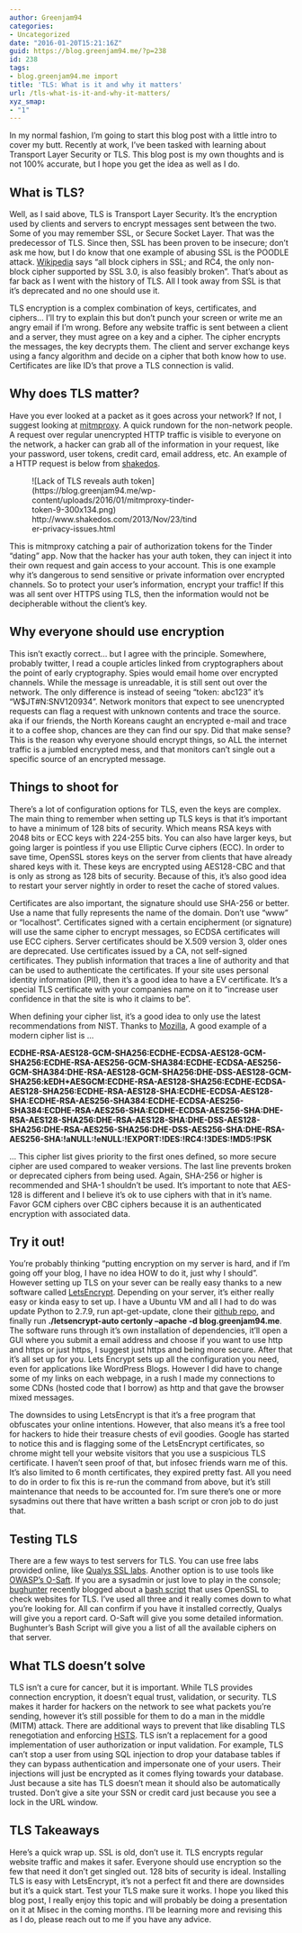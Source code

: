 ```yaml
---
author: Greenjam94
categories:
- Uncategorized
date: "2016-01-20T15:21:16Z"
guid: https://blog.greenjam94.me/?p=238
id: 238
tags:
- blog.greenjam94.me import
title: 'TLS: What is it and why it matters'
url: /tls-what-is-it-and-why-it-matters/
xyz_smap:
- "1"
---
```


In my normal fashion, I’m going to start this blog post with a little intro to cover my butt. Recently at work, I’ve been tasked with learning about Transport Layer Security or TLS. This blog post is my own thoughts and is not 100% accurate, but I hope you get the idea as well as I do.

## What is TLS?

Well, as I said above, TLS is Transport Layer Security. It’s the encryption used by clients and servers to encrypt messages sent between the two. Some of you may remember SSL, or Secure Socket Layer. That was the predecessor of TLS. Since then, SSL has been proven to be insecure; don’t ask me how, but I do know that one example of abusing SSL is the POODLE attack. [Wikipedia](https://en.wikipedia.org/wiki/Transport_Layer_Security#SSL_1.0.2C_2.0_and_3.0) says “all block ciphers in SSL; and RC4, the only non-block cipher supported by SSL 3.0, is also feasibly broken”. That’s about as far back as I went with the history of TLS. All I took away from SSL is that it’s deprecated and no one should use it.

TLS encryption is a complex combination of keys, certificates, and ciphers… I’ll try to explain this but don’t punch your screen or write me an angry email if I’m wrong. Before any website traffic is sent between a client and a server, they must agree on a key and a cipher. The cipher encrypts the messages, the key decrypts them. The client and server exchange keys using a fancy algorithm and decide on a cipher that both know how to use. Certificates are like ID’s that prove a TLS connection is valid.

## Why does TLS matter?

Have you ever looked at a packet as it goes across your network? If not, I suggest looking at [mitmproxy](https://mitmproxy.org/). A quick rundown for the non-network people. A request over regular unencrypted HTTP traffic is visible to everyone on the network, a hacker can grab all of the information in your request, like your password, user tokens, credit card, email address, etc. An example of a HTTP request is below from [shakedos](http://www.shakedos.com/2013/Nov/23/tinder-privacy-issues.html).

<figure aria-describedby="caption-attachment-239" class="wp-caption alignright" id="attachment_239" style="width: 300px">![Lack of TLS reveals auth token](https://blog.greenjam94.me/wp-content/uploads/2016/01/mitmproxy-tinder-token-9-300x134.png)<figcaption class="wp-caption-text" id="caption-attachment-239">http://www.shakedos.com/2013/Nov/23/tinder-privacy-issues.html</figcaption></figure>

This is mitmproxy catching a pair of authorization tokens for the Tinder “dating” app. Now that the hacker has your auth token, they can inject it into their own request and gain access to your account. This is one example why it’s dangerous to send sensitive or private information over encrypted channels. So to protect your user’s information, encrypt your traffic! If this was all sent over HTTPS using TLS, then the information would not be decipherable without the client’s key.

## Why everyone should use encryption

This isn’t exactly correct… but I agree with the principle. Somewhere, probably twitter, I read a couple articles linked from cryptographers about the point of early cryptography. Spies would email home over encrypted channels. While the message is unreadable, it is still sent out over the network. The only difference is instead of seeing “token: abc123” it’s “W$JT#N:SNV120934”. Network monitors that expect to see unencrypted requests can flag a request with unknown contents and trace the source. aka if our friends, the North Koreans caught an encrypted e-mail and trace it to a coffee shop, chances are they can find our spy. Did that make sense? This is the reason why everyone should encrypt things, so ALL the internet traffic is a jumbled encrypted mess, and that monitors can’t single out a specific source of an encrypted message.

## Things to shoot for

There’s a lot of configuration options for TLS, even the keys are complex. The main thing to remember when setting up TLS keys is that it’s important to have a minimum of 128 bits of security. Which means RSA keys with 2048 bits or ECC keys with 224-255 bits. You can also have larger keys, but going larger is pointless if you use Elliptic Curve ciphers (ECC). In order to save time, OpenSSL stores keys on the server from clients that have already shared keys with it. These keys are encrypted using AES128-CBC and that is only as strong as 128 bits of security. Because of this, it’s also good idea to restart your server nightly in order to reset the cache of stored values.

Certificates are also important, the signature should use SHA-256 or better. Use a name that fully represents the name of the domain. Don’t use “www” or “localhost”. Certificates signed with a certain encipherment (or signature) will use the same cipher to encrypt messages, so ECDSA certificates will use ECC ciphers. Server certificates should be X.509 version 3, older ones are deprecated. Use certificates issued by a CA, not self-signed certificates. They publish information that traces a line of authority and that can be used to authenticate the certificates. If your site uses personal identity information (PII), then it’s a good idea to have a EV certificate. It’s a special TLS certificate with your companies name on it to “increase user confidence in that the site is who it claims to be”.

When defining your cipher list, it’s a good idea to only use the latest recommendations from NIST. Thanks to [Mozilla](https://wiki.mozilla.org/Security/Server_Side_TLS), A good example of a modern cipher list is …

**ECDHE-RSA-AES128-GCM-SHA256:ECDHE-ECDSA-AES128-GCM-SHA256:ECDHE-RSA-AES256-GCM-SHA384:ECDHE-ECDSA-AES256-GCM-SHA384:DHE-RSA-AES128-GCM-SHA256:DHE-DSS-AES128-GCM-SHA256:kEDH+AESGCM:ECDHE-RSA-AES128-SHA256:ECDHE-ECDSA-AES128-SHA256:ECDHE-RSA-AES128-SHA:ECDHE-ECDSA-AES128-SHA:ECDHE-RSA-AES256-SHA384:ECDHE-ECDSA-AES256-SHA384:ECDHE-RSA-AES256-SHA:ECDHE-ECDSA-AES256-SHA:DHE-RSA-AES128-SHA256:DHE-RSA-AES128-SHA:DHE-DSS-AES128-SHA256:DHE-RSA-AES256-SHA256:DHE-DSS-AES256-SHA:DHE-RSA-AES256-SHA:!aNULL:!eNULL:!EXPORT:!DES:!RC4:!3DES:!MD5:!PSK**

… This cipher list gives priority to the first ones defined, so more secure cipher are used compared to weaker versions. The last line prevents broken or deprecated ciphers from being used. Again, SHA-256 or higher is recommended and SHA-1 shouldn’t be used. It’s important to note that AES-128 is different and I believe it’s ok to use ciphers with that in it’s name. Favor GCM ciphers over CBC ciphers because it is an authenticated encryption with associated data.

## Try it out!

You’re probably thinking “putting encryption on my server is hard, and if I’m going off your blog, I have no idea HOW to do it, just why I should”. However setting up TLS on your sever can be really easy thanks to a new software called [LetsEncrypt](https://letsencrypt.org/). Depending on your server, it’s either really easy or kinda easy to set up. I have a Ubuntu VM and all I had to do was update Python to 2.7.9, run apt-get-update, clone their [github repo](https://github.com/letsencrypt/letsencrypt), and finally run **./letsencrypt-auto certonly –apache -d blog.greenjam94.me**. The software runs through it’s own installation of dependencies, it’ll open a GUI where you submit a email address and choose if you want to use http and https or just https, I suggest just https and being more secure. After that it’s all set up for you. Lets Encrypt sets up all the configuration you need, even for applications like WordPress Blogs. However I did have to change some of my links on each webpage, in a rush I made my connections to some CDNs (hosted code that I borrow) as http and that gave the browser mixed messages.

The downsides to using LetsEncrypt is that it’s a free program that obfuscates your online intentions. However, that also means it’s a free tool for hackers to hide their treasure chests of evil goodies. Google has started to notice this and is flagging some of the LetsEncrypt certificates, so chrome might tell your website visitors that you use a suspicious TLS certificate. I haven’t seen proof of that, but infosec friends warn me of this. It’s also limited to 6 month certificates, they expired pretty fast. All you need to do in order to fix this is re-run the command from above, but it’s still maintenance that needs to be accounted for. I’m sure there’s one or more sysadmins out there that have written a bash script or cron job to do just that.

## Testing TLS

There are a few ways to test servers for TLS. You can use free labs provided online, like [Qualys SSL labs](https://www.ssllabs.com/ssltest/analyze.html?d=greenjam94.me&latest). Another option is to use tools like [OWASP’s O-Saft](https://www.owasp.org/index.php/O-Saft). If you are a sysadmin or just love to play in the console; [bughunter](https://twitter.com/x1622sec) recently blogged about a [bash script](http://blog.x1622.com/2016/01/openssl-bash-script-to-check-server_9.html) that uses OpenSSL to check websites for TLS. I’ve used all three and it really comes down to what you’re looking for. All can confirm if you have it installed correctly, Qualys will give you a report card. O-Saft will give you some detailed information. Bughunter’s Bash Script will give you a list of all the available ciphers on that server.

## What TLS doesn’t solve

TLS isn’t a cure for cancer, but it is important. While TLS provides connection encryption, it doesn’t equal trust, validation, or security. TLS makes it harder for hackers on the network to see what packets you’re sending, however it’s still possible for them to do a man in the middle (MITM) attack. There are additional ways to prevent that like disabling TLS renegotiation and enforcing [HSTS](https://en.wikipedia.org/wiki/HTTP_Strict_Transport_Security). TLS isn’t a replacement for a good implementation of user authorization or input validation. For example, TLS can’t stop a user from using SQL injection to drop your database tables if they can bypass authentication and impersonate one of your users. Their injections will just be encrypted as it comes flying towards your database. Just because a site has TLS doesn’t mean it should also be automatically trusted. Don’t give a site your SSN or credit card just because you see a lock in the URL window.

## TLS Takeaways

Here’s a quick wrap up. SSL is old, don’t use it. TLS encrypts regular website traffic and makes it safer. Everyone should use encryption so the few that need it don’t get singled out. 128 bits of security is ideal. Installing TLS is easy with LetsEncrypt, it’s not a perfect fit and there are downsides but it’s a quick start. Test your TLS make sure it works. I hope you liked this blog post, I really enjoy this topic and will probably be doing a presentation on it at Misec in the coming months. I’ll be learning more and revising this as I do, please reach out to me if you have any advice.